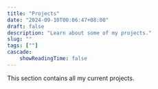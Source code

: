```yaml
---
title: "Projects"
date: "2024-09-10T00:06:47+08:00"
draft: false
description: "Learn about some of my projects."
slug: ""
tags: [""]
cascade:
    showReadingTime: false
---
```


This section contains all my current projects.
